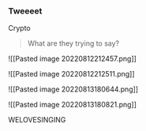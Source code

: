 ### Tweeeet
Crypto
> What are they trying to say?

![[Pasted image 20220812212457.png]]

![[Pasted image 20220812212511.png]]


![[Pasted image 20220813180644.png]]


![[Pasted image 20220813180821.png]]

WELOVESINGING